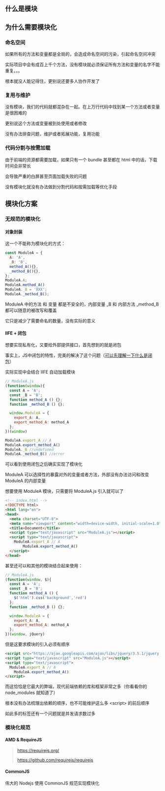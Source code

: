 ## 什么是模块
## 为什么需要模块化

### 命名空间

如果所有的方法和变量都是全局的，会造成命名空间的污染，引起命名空间冲突

实际项目中会有成百上千个方法，没有模块就必须保证所有方法和变量的名字不能重复。。。

根本就没人能记得住，更别说还要多人协作开发了

### 复用与维护

没有模块，我们的代码就都混杂在一起。在上万行代码中找到某一个方法或者变量是很困难的

更别说这个方法或变量被到处使用或者修改

没有办法排查问题，维护或者拓展功能，复用功能

### 代码分割与按需加载

由于前端的资源都需要加载，如果只有一个 bundle 甚至都在 html 中的话，下载时间会非常长

会导致严重的白屏甚至页面加载失败的问题

没有模块化就没有办法做到分割代码和按需加载等优化手段


## 模块化方案
### 无规范的模块化
#### 对象封装

这一个不能称为模块化的方式：

```js
const ModuleA = {
  A: 'A',
  _B: 'B',
  method_A(){},
  _method_B(){},
};
ModuleA.A;
ModuleA.method_A()
ModuleA._B = 'XXX';
ModuleA._method_B();
```

ModuleA 中的方法 和 变量 都是不安全的，内部变量 _B 和 内部方法 _method_B 都可以随意的被改写和覆盖

它只是减少了需要命名的数量，没有实际的意义

#### IIFE + 闭包

想要实现私有化，又要给外部提供接口，首先想到的就是闭包

事实上，JS中闭包的特性，完美的解决了这个问题（<a href="../../灵魂拷问/JS/什么是闭包，闭包的作用是什么.md">可以先理解一下什么是闭包</a>）

实际实现中会结合 IIFE 自动加载模块

```js
// ModuleA.js
(function(window){
  const A = 'A';
  const _B = 'B';
  function method_A () {};
  function _method_B () {};

  window.ModuleA = {
    export_A: A,
    export_method_A: method_A
  };
})(window)

ModuleA.export_A // A
ModuleA.export_method_A()
ModuleA._B //undefined
ModuleA._method_B() //error
```

可以看到使用闭包之后确实实现了模块化

ModuleA 可以选择性的暴露对外的变量或者方法，外部没有办法访问和改变 ModuleA 的内部变量

想要使用 ModuleA 模块，只需要将 ModuleA.js 引入就可以了

```html
<!-- index.html -->
<!DOCTYPE html>
<html lang="en">
<head>
  <meta charset="UTF-8">
  <meta name="viewport" content="width=device-width, initial-scale=1.0">
  <title>Document</title>
  <script type="text/javascript" src="ModuleA.js"></script>
  <script type="text/javascript">
    ModuleA.export_A // A
		ModuleA.export_method_A()
  </script>
</head>
```

甚至还可以和其他的模块结合起来使用：

```js
// ModuleA.js
(function(window, $){
  const A = 'A';
  const _B = 'B';
  function method_A () {
    $('html').css('background','red')
  };
  function _method_B () {};

  window.ModuleA = {
    export_A: A,
    export_method_A: method_A
  };
})(window, jQuery)
```

但是这要求模块的引入必须有顺序

```html
<script src="https://ajax.googleapis.com/ajax/libs/jquery/3.5.1/jquery.min.js"></script>
<script type="text/javascript" src="ModuleA.js"></script>
<script type="text/javascript">
  ModuleA.export_A // A
	ModuleA.export_method_A()
</script>
```

而这恰恰是它最大的弊端，现代前端依赖的库和框架非常之多（你看看你的 node_modules 就知道了）

根本没有办法梳理出依赖的顺序，也不可能维护这么多 \<script\> 的前后顺序

如此多的标签还有一个问题就是并发请求数过多

### 模块化规范

#### AMD & RequireJS

> https://requirejs.org/
>
> https://github.com/requirejs/requirejs



#### CommonJS

伟大的 Nodejs 使用 CommonJS 规范实现模块化

